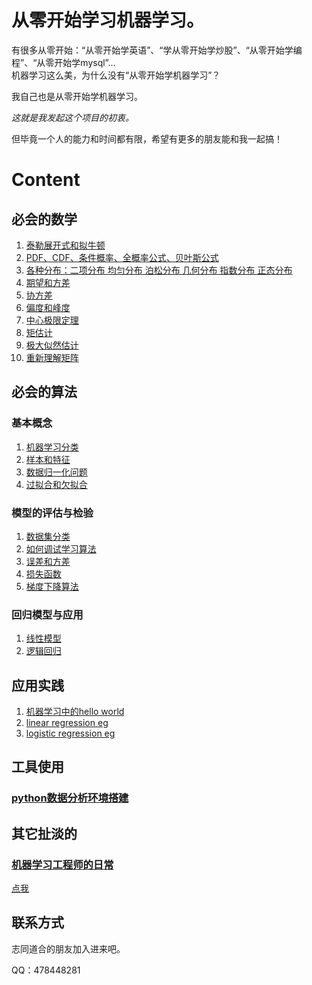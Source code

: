 # 从零开始学习机器学习。

有很多从零开始：“从零开始学英语”、“学从零开始学炒股”、“从零开始学编程”、“从零开始学mysql”...    
机器学习这么美，为什么没有“从零开始学机器学习”？

我自己也是从零开始学机器学习。

*这就是我发起这个项目的初衷。*

但毕竟一个人的能力和时间都有限，希望有更多的朋友能和我一起搞！

# Content
## 必会的数学
1. [泰勒展开式和拟牛顿](https://github.com/bobkentt/Learning-machine-from-scratch-/blob/master/math-base/ch1/1.md)
2. [PDF、CDF、条件概率、全概率公式、贝叶斯公式](https://github.com/bobkentt/Learning-machine-from-scratch-/blob/master/math-base/ch2/2.md)
3. [各种分布：二项分布 均匀分布 泊松分布 几何分布 指数分布 正态分布](https://github.com/bobkentt/Learning-machine-from-scratch-/blob/master/math-base/ch2/3.md)
4. [期望和方差](https://github.com/bobkentt/Learning-machine-from-scratch-/blob/master/math-base/ch3/ch3.md)
5. [协方差](https://github.com/bobkentt/Learning-machine-from-scratch-/blob/master/math-base/ch4/ch4.md)
6. [偏度和峰度](https://github.com/bobkentt/Learning-machine-from-scratch-/blob/master/math-base/ch5/ch5.md)
7. [中心极限定理](https://github.com/bobkentt/Learning-machine-from-scratch-/blob/master/math-base/ch6/ch6.md)
8. [矩估计](https://github.com/bobkentt/Learning-machine-from-scratch-/blob/master/math-base/ch7/ch7.md)
9. [极大似然估计](https://github.com/bobkentt/Learning-machine-from-scratch-/blob/master/math-base/ch8/ch8.md)
10. [重新理解矩阵](https://github.com/bobkentt/Learning-machine-from-scratch-/blob/master/math-base/ch9/ch9.md)

## 必会的算法
### 基本概念
1. [机器学习分类](https://github.com/bobkentt/Learning-machine-from-scratch-/blob/master/alg-base/ch1/%E6%9C%BA%E5%99%A8%E5%AD%A6%E4%B9%A0%E5%88%86%E7%B1%BB.md)
2. [样本和特征](https://github.com/bobkentt/Learning-machine-from-scratch-/blob/master/alg-base/ch1/%E6%A0%B7%E6%9C%AC%E5%92%8C%E7%89%B9%E5%BE%81.md)
3. [数据归一化问题](https://github.com/bobkentt/Learning-machine-from-scratch-/blob/master/alg-base/ch1/%E6%95%B0%E6%8D%AE%E5%BD%92%E4%B8%80%E5%8C%96%E9%97%AE%E9%A2%98.md)
4. [过拟合和欠拟合](https://github.com/bobkentt/Learning-machine-from-scratch-/blob/master/alg-base/ch1/%E8%BF%87%E6%8B%9F%E5%90%88%E5%92%8C%E6%AD%A3%E5%88%99%E5%8C%96.md)
### 模型的评估与检验
1. [数据集分类](https://github.com/bobkentt/Learning-machine-from-scratch-/blob/master/alg-base/ch1/%E6%95%B0%E6%8D%AE%E9%9B%86%E5%88%86%E7%B1%BB.md)
2. [如何调试学习算法](https://github.com/bobkentt/Learning-machine-from-scratch-/blob/master/alg-base/ch1/%E5%A6%82%E4%BD%95%E8%B0%83%E8%AF%95%E5%AD%A6%E4%B9%A0%E7%AE%97%E6%B3%95.md)
3. [误差和方差](https://github.com/bobkentt/Learning-machine-from-scratch-/blob/master/alg-base/ch1/%E8%AF%AF%E5%B7%AE%E5%92%8C%E6%96%B9%E5%B7%AE)
4. [损失函数](https://github.com/bobkentt/Learning-machine-from-scratch-/blob/master/alg-base/ch1/%E6%8D%9F%E5%A4%B1%E5%87%BD%E6%95%B0.md)
5. [梯度下降算法](https://github.com/bobkentt/Learning-machine-from-scratch-/blob/master/alg-base/ch1/%E6%A2%AF%E5%BA%A6%E4%B8%8B%E9%99%8D.md)

### 回归模型与应用
1. [线性模型](https://github.com/bobkentt/Learning-machine-from-scratch-/blob/master/alg-base/ch2/%E7%BA%BF%E6%80%A7%E6%A8%A1%E5%9E%8B.md)
2. [逻辑回归](https://github.com/bobkentt/Learning-machine-from-scratch-/blob/master/alg-base/logistic-regression/logisticRegression.md)

## 应用实践
1. [机器学习中的hello world](https://github.com/bobkentt/Learning-machine-from-scratch-/blob/master/alg-base/ch1/ml-hello-world%20program.md)
2. [linear regression eg]()
3. [logistic regression eg]()


## 工具使用
### [python数据分析环境搭建](https://github.com/bobkentt/Learning-machine-from-scratch-/blob/master/env/python-environment-install.md)

## 其它扯淡的
### [机器学习工程师的日常](https://github.com/bobkentt/Learning-machine-from-scratch-/blob/master/other/major-task/major-task.md)
[点我](https://github.com/bobkentt/Learning-machine-from-scratch-/blob/master/index.md)

## 联系方式
志同道合的朋友加入进来吧。

QQ：478448281
